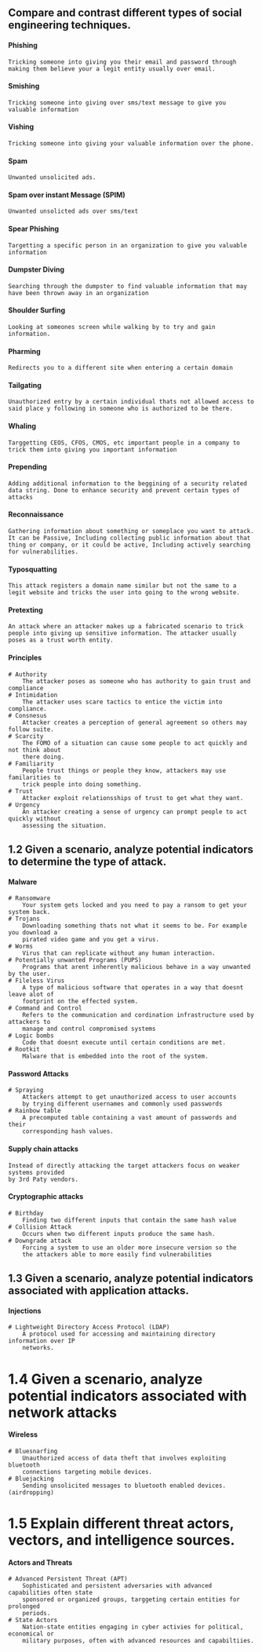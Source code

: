 ## Compare and contrast different types of social engineering techniques.

#### Phishing
	Tricking someone into giving you their email and password through making them believe your a legit entity usually over email.
#### Smishing
	Tricking someone into giving over sms/text message to give you valuable information
#### Vishing
	Tricking someone into giving your valuable information over the phone.
#### Spam
	Unwanted unsolicited ads.
#### Spam over instant Message (SPIM)
	Unwanted unsolicted ads over sms/text
#### Spear Phishing
	Targetting a specific person in an organization to give you valuable information
#### Dumpster Diving
	Searching through the dumpster to find valuable information that may have been thrown away in an organization
#### Shoulder Surfing
	Looking at someones screen while walking by to try and gain information.
#### Pharming
	Redirects you to a different site when entering a certain domain
#### Tailgating
	Unauthorized entry by a certain individual thats not allowed access to said place y following in someone who is authorized to be there.
#### Whaling
	Targgetting CEOS, CFOS, CMOS, etc important people in a company to trick them into giving you important information
#### Prepending
	Adding additional information to the beggining of a security related data string. Done to enhance security and prevent certain types of attacks
#### Reconnaissance
	Gathering information about something or someplace you want to attack. It can be Passive, Including collecting public information about that thing or company, or it could be active, Including actively searching for vulnerabilities.
#### Typosquatting
	This attack registers a domain name similar but not the same to a legit website and tricks the user into going to the wrong website.
#### Pretexting
	An attack where an attacker makes up a fabricated scenario to trick people into giving up sensitive information. The attacker usually poses as a trust worth entity.
#### Principles
	# Authority
		The attacker poses as someone who has authority to gain trust and compliance
	# Intimidation
		The attacker uses scare tactics to entice the victim into compliance.
	# Consnesus
		Attacker creates a perception of general agreement so others may follow suite.
	# Scarcity
		The FOMO of a situation can cause some people to act quickly and not think about
		there doing.
	# Familiarity
		People trust things or people they know, attackers may use familarities to 
		trick people into doing something.
	# Trust
		Attacker exploit relationsships of trust to get what they want.
	# Urgency
		An attacker creating a sense of urgency can prompt people to act quickly without
		assessing the situation.
## 1.2 Given a scenario, analyze potential indicators to determine the type of attack.

#### Malware
	# Ransomware
		Your system gets locked and you need to pay a ransom to get your system back.
	# Trojans
		Downloading something thats not what it seems to be. For example you download a
		pirated video game and you get a virus.
	# Worms
		Virus that can replicate without any human interaction.
	# Potentially unwanted Programs (PUPS)
		Programs that arent inherently malicious behave in a way unwanted by the user.
	# Fileless Virus
		A type of malicious software that operates in a way that doesnt leave alot of
		footprint on the effected system.
	# Command and Control
		Refers to the communication and cordination infrastructure used by attackers to 
		manage and control compromised systems
	# Logic bombs
		Code that doesnt execute until certain conditions are met.
	# Rootkit
		Malware that is embedded into the root of the system.
#### Password Attacks
	# Spraying
		Attackers attempt to get unauthorized access to user accounts 
		by trying different usernames and commonly used passwords
	# Rainbow table
		A precomputed table containing a vast amount of passwords and their
		corresponding hash values.
#### Supply chain attacks
	Instead of directly attacking the target attackers focus on weaker systems provided
	by 3rd Paty vendors.
#### Cryptographic attacks
	# Birthday
		Finding two different inputs that contain the same hash value
	# Collision Attack
		Occurs when two different inputs produce the same hash.
	# Downgrade attack
		Forcing a system to use an older more insecure version so the
		the attackers able to more easily find vulnerabilities
## 1.3 Given a scenario, analyze potential indicators associated with application attacks.
#### Injections
	# Lightweight Directory Access Protocol (LDAP)
		A protocol used for accessing and maintaining directory information over IP
		networks.
# 1.4 Given a scenario, analyze potential indicators associated with network attacks
#### Wireless
	# Bluesnarfing
		Unauthorized access of data theft that involves exploiting bluetooth
		connections targeting mobile devices.
	# Bluejacking
		Sending unsolicited messages to bluetooth enabled devices. (airdropping)
# 1.5 Explain different threat actors, vectors, and intelligence sources.
#### Actors and Threats
	# Advanced Persistent Threat (APT)
		Sophisticated and persistent adversaries with advanced capabilities often state
		sponsored or organized groups, targgeting certain entities for prolonged 
		periods.
	# State Actors
		Nation-state entities engaging in cyber activies for political, economical or
		military purposes, often with advanced resources and capabiltiies.
# 
